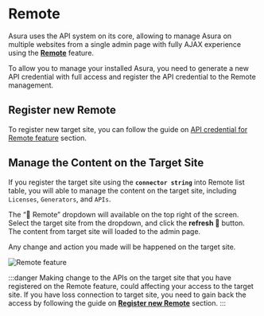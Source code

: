 # Remote

Asura uses the API system on its core, allowing to manage Asura on multiple websites from a single admin page with fully AJAX experience using the **[Remote](./remote)** feature.

To allow you to manage your installed Asura, you need to generate a new API credential with full access and register the API credential to the Remote management.


## Register new Remote

To register new target site, you can follow the guide on [API credential for Remote feature](./api#api-credential-for-remote-feature) section.


## Manage the Content on the Target Site

If you register the target site using the **`connector string`** into Remote list table, you will able to manage the content on the target site, including `Licenses`, `Generators`, and `APIs`.

The “📌 Remote” dropdown will available on the top right of the screen.
Select the target site from the dropdown, and click the **refresh 🔄️** button. The content from target site will loaded to the admin page.

Any change and action you made will be happened on the target site.

![Remote feature](/images/remote-feature.png)

:::danger
Making change to the APIs on the target site that you have registered on the Remote feature, could affecting your access to the target site.
If you have loss connection to target site, you need to gain back the access by following the guide on **[Register new Remote](./register-new-remote)** section.
:::